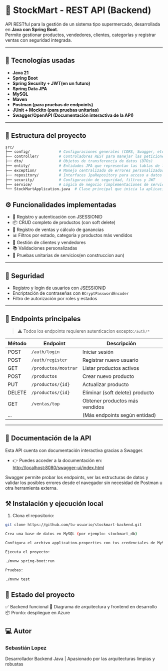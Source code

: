 # 🧠 StockMart - REST API (Backend)

API RESTful para la gestión de un sistema tipo supermercado, desarrollada en **Java con Spring Boot**.  
Permite gestionar productos, vendedores, clientes, categorías y registrar ventas con seguridad integrada.

---

## 🚀 Tecnologías usadas

- **Java 21**
- **Spring Boot**
- **Spring Security + JWT(en un futuro)**
- **Spring Data JPA**
- **MySQL**
- **Maven**
- **Postman (para pruebas de endpoints)**
- **JUnit + Mockito (para pruebas unitarias)**
- **Swagger/OpenAPI (Documentación interactiva de la API)**

---

## 📂 Estructura del proyecto

```bash
src/
├── config/             # Configuraciones generales (CORS, Swagger, etc.)
├── controller/         # Controladores REST para manejar las peticiones HTTP
├── dto/                # Objetos de transferencia de datos (DTOs)
├── entity/             # Entidades JPA que representan las tablas de la base de datos
├── exception/          # Manejo centralizado de errores personalizados
├── repository/         # Interfaces JpaRepository para acceso a datos
├── security/           # Configuración de seguridad, filtros y JWT
├── service/            # Lógica de negocio (implementaciones de servicios)
└── StockMartApplication.java  # Clase principal que inicia la aplicación
```
## ⚙️ Funcionalidades implementadas

- 🔐 Registro y autenticación con JSESSIONID
- 📦 CRUD completo de productos (con soft delete)
- 🧾 Registro de ventas y cálculo de ganancias
- 📊 Filtros por estado, categoría y productos más vendidos
- 👤 Gestión de clientes y vendedores
- 📚 Validaciones personalizadas
- 🧪 Pruebas unitarias de servicios(en construccion aun)

---
## 🔐 Seguridad

- Registro y login de usuarios con JSESSIONID
- Encriptación de contraseñas con `BCryptPasswordEncoder`
- Filtro de autorización por roles y estados

---

## 🎯 Endpoints principales

> ⚠️ Todos los endpoints requieren autenticacion excepto:`/auth/*`

| Método | Endpoint             | Descripción                      |
|--------|----------------------|----------------------------------|
| POST   | `/auth/login`        | Iniciar sesión                   |
| POST   | `/auth/register`     | Registrar nuevo usuario          |
| GET    | `/productos/mostrar` | Listar productos activos         |
| POST   | `/productos`         | Crear nuevo producto             |
| PUT    | `/productos/{id}`    | Actualizar producto              |
| DELETE | `/productos/{id}`    | Eliminar (soft delete) producto  |
| GET    | `/ventas/top`        | Obtener productos más vendidos   |
| ...    |                      | (Más endpoints según entidad)    |

---

## 📖 Documentación de la API

Esta API cuenta con documentación interactiva gracias a Swagger.

- 👉 Puedes acceder a la documentación en:  
  [http://localhost:8080/swagger-ui/index.html](http://localhost:8080/swagger-ui/index.html)

Swagger permite probar los endpoints, ver las estructuras de datos y validar los posibles errores desde el navegador sin necesidad de Postman u otra herramienta externa.


## ⚒️ Instalación y ejecución local

1. Clona el repositorio:
```bash
git clone https://github.com/tu-usuario/stockmart-backend.git

Crea una base de datos en MySQL (por ejemplo: stockmart_db)

Configura el archivo application.properties con tus credenciales de MySQL

Ejecuta el proyecto:

./mvnw spring-boot:run

Pruebas:

./mvnw test
```
## 📌 Estado del proyecto
✅ Backend funcional
🚧 Diagrama de arquitectura y frontend en desarrollo
📦 Pronto: despliegue en Azure

## ‍💻 Autor
### Sebastián Lopez
Desarrollador Backend Java | Apasionado por las arquitecturas limpias y robustas